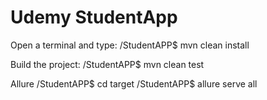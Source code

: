 # Udemy StudentApp
Open a terminal and type:
/StudentAPP$ mvn clean install

Build the project:
/StudentAPP$ mvn clean test

Allure
/StudentAPP$ cd target
/StudentAPP$ allure serve all
